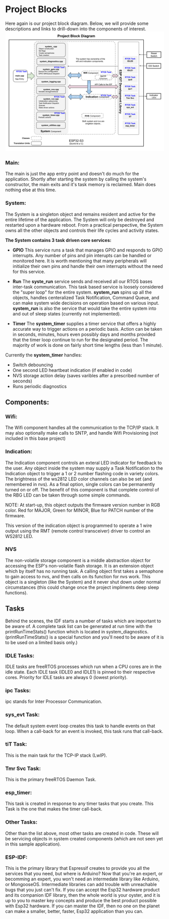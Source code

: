 # Project Blocks
Here again is our project block diagram.  Below, we will provide some descriptions and links to drill-down into the components of interest.
![system_block](./drawings/project_block.svg)
### Main:
The main is just the app entry point and doesn't do much for the application.  Shortly after starting the system by calling the system's constructor, the main exits and it's task memory is reclaimed.  Main does nothing else at this time.

### System:
The System is a singleton object and remains resident and active for the entire lifetime of the application.  The System will only be destroyed and restarted upon a hardware reboot.  From a practical perspective, the System owns all the other objects and controls their life cycles and activity states.

**The System contains 3 task driven core services:**
* **GPIO**
This service runs a task that manages GPIO and responds to GPIO interrupts.  Any number of pins and pin interupts can be handled or monitored here.  It is worth mentioning that many peripherals will initialize their own pins and handle their own interrupts without the need for this service.

* **Run**
The **syste_run** service sends and received all our RTOS bases inter-task communication.  This task based service is loosely considered the "super loop" for the entire system.  **system_run** spins up all the objects, handles centeralized Task Notification, Command Queue, and can make system wide decisions on operation based on various input.  **system_run** is also the service that would take the entire system into and out of sleep states (currently not implemented).

* **Timer**
The **system_timer** supplies a timer service that offers a highly accurate way to trigger actions on a periodic basis.  Action can be taken in seconds, minutes, hours even possibly days and months provided that the timer loop continue to run for the designated period.  The majority of work is done on fairly short time lengths (less than 1 minute).

Currently the **system_timer** handles:
- Switch debouncing
- One second LED heartbeat indication (if enabled in code)
- NVS storage action delay (saves varibles after a prescribed number of seconds)
- Runs periodic diagnostics

## Components:

### Wifi:
The Wifi component handles all the communication to the TCP/IP stack.  It may also optionally make calls to SNTP, and handle Wifi Provisioning (not included in this base project)

### Indication:
The Indication component controls an exteral LED indicator for feedback to the user.  Any object inside the system may supply a Task Notification to the Indication object to trigger a 1 or 2 number flashing code in variety colors.  The brightness of the ws2812 LED color channels can also be set (and remembered in nvs).   As a final option, single colors can be permanently turned on or off.  The benefit of this component is that complete control of the RBG LED can be taken through some simple commands. 

NOTE: At start-up, this object outputs the firmware version number in RGB color.  Red for MAJOR, Green for MINOR, Blue for PATCH number of the firmware.

This version of the indication object is programmed to operate a 1 wire output using the RMT (remote control transceiver) driver to control an WS2812 LED.

### NVS
The non-volatile storage component is a middle abstraction object for accessing the ESP's non-volatile flash storage.  It is an extension object which by itself has no running task.  A calling object first takes a semaphone to gain access to nvs, and then calls on its function for nvs work.   This object is a singleton (like the System) and it never shut down under normal circumstances (this could change once the project impliments deep sleep functions).

## Tasks
Behind the scenes, the IDF starts a number of tasks which are important to be aware of.   A complete task list can be generated at run time with the printRunTimeStats() function which is located in system_diagnostics.   (printRunTimeStats() is a special function and you'll need to be aware of it is to be used on a limited basis only.)

### IDLE Tasks:
IDLE tasks are freeRTOS processes which run when a CPU cores are in the idle state.   Each IDLE task (IDLE0 and IDLE1) is pinned to their respective cores.  Priority for IDLE tasks are always 0 (lowest priority).

### ipc Tasks:
ipc stands for Inter Processor Communication.

### sys_evt Task:
The default system event loop creates this task to handle events on that loop.  When a call-back for an event is invoked, this task runs that call-back.

### tiT Task:
This is the main task for the TCP-IP stack (LwIP).

### Tmr Svc Task:
This is the primary freeRTOS Daemon Task.

### esp_timer:
This task is created in response to any timer tasks that you create.  This Task is the one that makes the timer call-back.

### Other Tasks:
Other than the list above, most other tasks are created in code.  These will be servicing objects in system created components (which are not seen yet in this sample application).

### ESP-IDF:
This is the primary library that Espressif creates to provide you all the services that you need, but where is Arduino?   Now that you're an expert, or becomming an expert, you won't need an intermedate library like Arduino, or MongooseOS.  Intermediate libraries can add trouble with unreachable bugs that you just can't fix.  If you can accept the Esp32 hardware product and its companion IDF library, then the whole world is your oyster, and it is up to you to master key concepts and produce the best product possible with Esp32 hardware.  If you can master the IDF, then no one on the planet can make a smaller, better, faster, Esp32 application than you can.